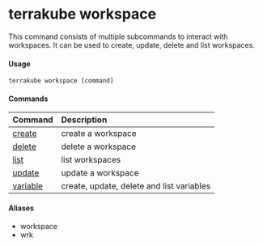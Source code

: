 # terrakube workspace

This command consists of multiple subcommands to interact with workspaces. It can be used to create, update, delete and list workspaces.

#### Usage

```text
terrakube workspace [command]
```

#### Commands

| Command | Description |
| :--- | :--- |
| [create](workspace-create.md) | create a workspace |
| [delete](workspace-delete.md) | delete a workspace |
| [list](workspace-list.md) | list workspaces |
| [update](workspace-update.md) | update a workspace |
| [variable](workspace-variable.md) | create, update, delete and list variables |

#### Aliases

* workspace
* wrk




